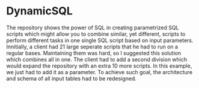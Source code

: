# DynamicSQL
The repository shows the power of SQL in creating parametrized SQL scripts which might allow you to combine similar, yet different, scripts to perform different tasks in one single SQL script based on input parameters. Innitially, a client had 21 large seperate scripts that he had to run on a regular bases. Maintaining them was hard, so I suggested this solution which combines all in one. The client had to add a second division which would expand the repository with an extra 10 more scripts. In this example, we just had to add it as a parameter. To achieve such goal, the architecture and schema of all input tables had to be redesigned.
